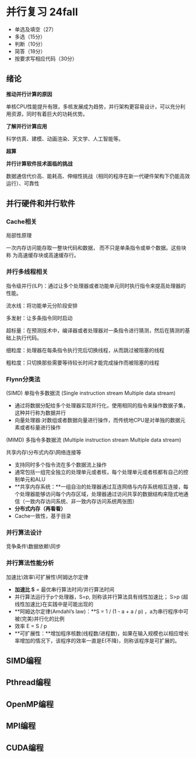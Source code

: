 # 并行复习 24fall

- 单选及填空（27）
- 多选（15分）
- 判断（10分）
- 简答（18分）
- 按要求写相应代码（30分）

## 绪论

**推动并行计算的原因**

单核CPU性能提升有限，多核发展成为趋势，并行架构更容易设计，可以充分利用资源，同时有着巨大的功耗优势。

**了解并行计算应用**

科学仿真、建模、动画渲染、天文学、人工智能等。

**超算**



**并行计算软件技术面临的挑战**

数据通信代价高、能耗高、伸缩性挑战（相同的程序在新一代硬件架构下仍能高效运行）、可靠性



## 并行硬件和并行软件

### Cache相关

局部性原理

一次内存访问能存取一整块代码和数据， 而不只是单条指令或单个数据。这些块称 为高速缓存块或高速缓存行。

### 并行多线程相关

指令级并行(ILP)：通过让多个处理器或者功能单元同时执行指令来提高处理器的性能。

流水线：将功能单元分阶段安排

多发射：让多条指令同时启动

超标量：在预测技术中，编译器或者处理器对一条指令进行猜测，然后在猜测的基础上执行代码。

细粒度：处理器在每条指令执行完后切换线程，从而跳过被阻塞的线程

粗粒度：只切换那些需要等待较长时间才能完成操作而被阻塞的线程

### Flynn分类法

 (SIMD) 单指令多数据流 (Single instruction stream Multiple data stream)

- 通过将数据分配给多个处理器实现并行化，使用相同的指令来操作数据子集，这种并行称为数据并行
- 向量处理器:对数组或者数据向量进行操作，而传统地CPU是对单独的数据元素或者标量进行操作

 (MIMD) 多指令多数据流 (Multiple instruction stream Multiple data stream)

共享内存\分布式内存\网络连接等

- 支持同时多个指令流在多个数据流上操作
- 通常包括一组完全独立的处理单元或者核，每个处理单元或者核都有自己的控制单元和ALU
- **共享内存系统：**一组自治的处理器通过互连网络与内存系统相互连接，每个处理器能够访问每个内存区域，处理器通过访问共享的数据结构来隐式地通信（一致内存访问系统、非一致内存访问系统两张图）
- **分布式内存（再看看）**
- Cache一致性，基于目录



### 并行算法设计

竞争条件\数据依赖\同步



### 并行算法性能分析

加速比\效率\可扩展性\阿姆达尔定律

- **加速比 S**  = 最优串行算法时间/并行算法时间
- 并行算法运行于p个处理器，S=p, 则称该并行算法具有线性加速比； S>p (超线性加速比)在实践中是可能出现的
- **阿姆达尔定律(Amdahl’s law)：**S = 1 / (1 - a + a / p) ，a为串行程序中可被(完美)并行化的比例
- 效率 E = S / p
- **可扩展性：**增加程序核数(线程数/进程数)，如果在输入规模也以相应增长率增加的情况下，该程序的效率一直是E(不降)，则称该程序是可扩展的。

## SIMD编程









## Pthread编程







## OpenMP编程













## MPI编程

















## CUDA编程























